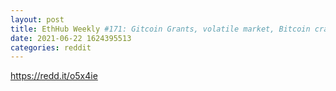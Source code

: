 ```yaml
--- 
layout: post 
title: EthHub Weekly #171: Gitcoin Grants, volatile market, Bitcoin crackdowns in China, London testnet details, Maker flash loans, The Graph to be integrated on Optimism, Futureswap v3 and Vitalik on statelessness 
date: 2021-06-22 1624395513 
categories: reddit 
--- 
```

https://redd.it/o5x4ie